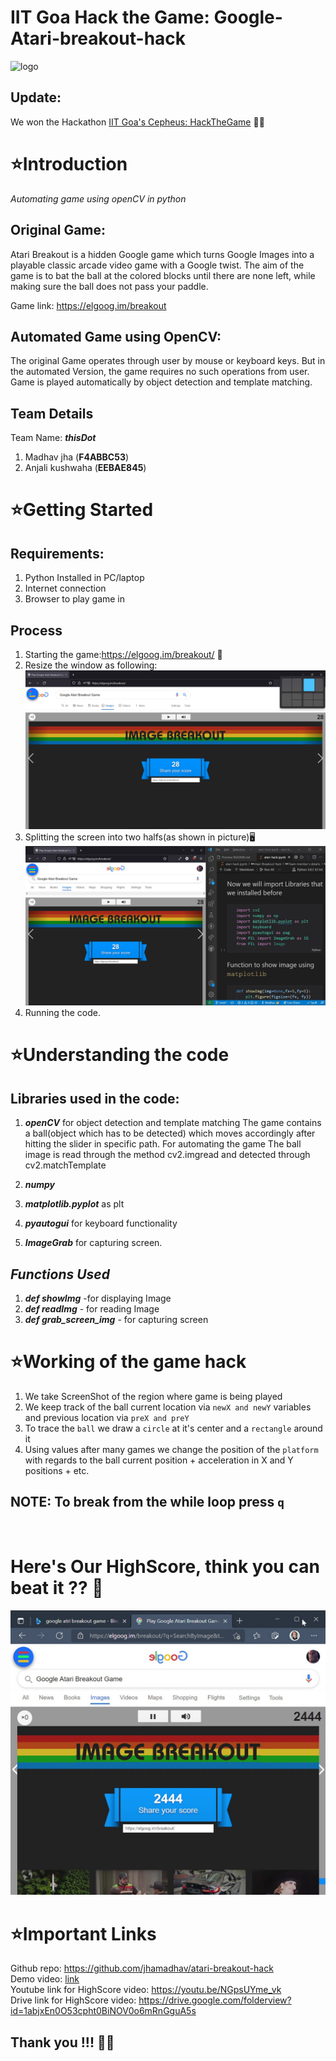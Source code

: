# **IIT Goa Hack the Game: Google-Atari-breakout-hack**

![logo](https://user-images.githubusercontent.com/86847380/148658524-f320d55d-24e0-452f-9bb2-3e3a3eedc5d9.png)

## Update:
We won the Hackathon [IIT Goa's Cepheus: HackTheGame](https://iitgoa.ac.in/cepheus/#/cepheus/workshops/hackTheGames) 🎉🥳

# ⭐Introduction 
*Automating game using openCV in python*

## **Original Game:**

 Atari Breakout is a hidden Google game which turns Google Images into a playable classic arcade video game with a Google twist. The aim of the game is to bat the ball at the colored blocks until there are none left, while making sure the ball does not pass your paddle.

Game link: https://elgoog.im/breakout

## **Automated Game using OpenCV:**

 The original Game operates through user by mouse or keyboard keys. But in the automated Version, the game requires no such operations from user. Game is played automatically by object detection and template matching.

## Team Details
Team Name: ***thisDot***
1. Madhav jha  (**F4ABBC53**)
2. Anjali kushwaha  (**EEBAE845**)

# ⭐Getting Started

## Requirements:
1. Python Installed in PC/laptop
2. Internet connection
3. Browser to play game in

## Process

1. Starting the game:https://elgoog.im/breakout/ 🔌
2. Resize the window as following:
![resize-window](./assets/resize-window.jpg)
3. Splitting the screen into two halfs(as shown in picture)🖥️
![split-window](./assets/split-window.jpg)
4. Running the code.

# ⭐Understanding the code

## **Libraries used in the code:**

1. ***openCV*** for object detection and template matching
The game contains a ball(object which has to be detected) which moves accordingly after hitting the slider in specific path. For automating the game
The ball image is read through the method cv2.imgread and detected through cv2.matchTemplate

2. ***numpy*** 
3. ***matplotlib.pyplot*** as plt
4. ***pyautogui*** for keyboard functionality
5. ***ImageGrab*** for capturing screen.

## ***Functions Used***
1. ***def showImg*** -for displaying Image
2. ***def readImg*** - for reading Image
3. ***def grab_screen_img*** - for capturing screen


# ⭐Working of the game hack
1. We take ScreenShot of the region where game is being played
2. We keep track of the ball current location via `newX and newY` variables and previous location via `preX and preY`
3. To trace the `ball` we draw a `circle` at it's center and a `rectangle` around it
4. Using values after many games we change the position of the `platform` with regards to the ball current position + acceleration in X and Y positions + etc.

## **NOTE:** To break from the while loop press `q`
 
<br>

# Here's Our HighScore, think you can beat it ?? 🤔
![HighScore](./assets/highScore.jpg)

# ⭐Important Links
Github repo: https://github.com/jhamadhav/atari-breakout-hack <br>
Demo video: [link](./thisDot-atari-break-out-hack-demo.mp4) <br>
Youtube link for HighScore video: https://youtu.be/NGpsUYme_vk <br>
Drive link for HighScore video: https://drive.google.com/folderview?id=1abjxEn0O53cpht0BiNOV0o6mRnGguA5s <br>

## Thank you !!! 🎉🥳
